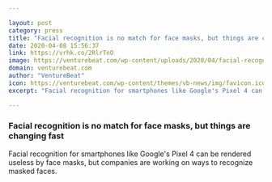 ```yaml
---

layout: post
category: press
title: "Facial recognition is no match for face masks, but things are changing fast"
date: 2020-04-08 15:56:37
link: https://vrhk.co/2RlrTnO
image: https://venturebeat.com/wp-content/uploads/2020/04/facial-recognition-face-mask.jpg?w=1200&strip=all
domain: venturebeat.com
author: "VentureBeat"
icon: https://venturebeat.com/wp-content/themes/vb-news/img/favicon.ico
excerpt: "Facial recognition for smartphones like Google's Pixel 4 can be rendered useless by face masks, but companies are working on ways to recognize masked faces."

---
```


### Facial recognition is no match for face masks, but things are changing fast

Facial recognition for smartphones like Google's Pixel 4 can be rendered useless by face masks, but companies are working on ways to recognize masked faces.